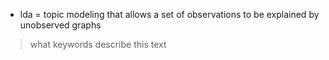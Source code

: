 - lda = topic modeling that allows a set of observations to be explained by unobserved graphs
> what keywords describe this text